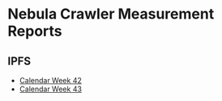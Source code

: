 # Nebula Crawler Measurement Reports

## IPFS

- [Calendar Week 42](calendar-week-42/README.md)
- [Calendar Week 43](calendar-week-43/README.md)
